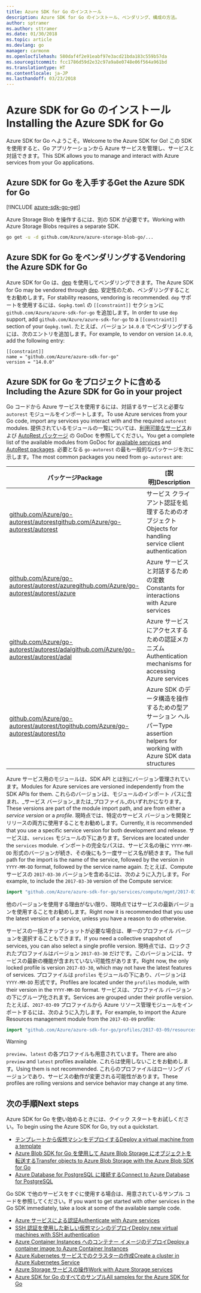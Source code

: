 ```yaml
---
title: Azure SDK for Go のインストール
description: Azure SDK for Go のインストール、ベンダリング、構成の方法。
author: sptramer
ms.author: sttramer
ms.date: 01/30/2018
ms.topic: article
ms.devlang: go
manager: carmonm
ms.openlocfilehash: 580daf4f2e91eabf97e3acd21bda183c559b57da
ms.sourcegitcommit: fcc1786d59d2e32c97a9a8e0748e06f564a961bd
ms.translationtype: HT
ms.contentlocale: ja-JP
ms.lasthandoff: 03/23/2018
---
```

# <a name="installing-the-azure-sdk-for-go"></a><span data-ttu-id="d6584-103">Azure SDK for Go のインストール</span><span class="sxs-lookup"><span data-stu-id="d6584-103">Installing the Azure SDK for Go</span></span>

<span data-ttu-id="d6584-104">Azure SDK for Go へようこそ。</span><span class="sxs-lookup"><span data-stu-id="d6584-104">Welcome to the Azure SDK for Go!</span></span> <span data-ttu-id="d6584-105">この SDK を使用すると、Go アプリケーションから Azure サービスを管理し、サービスと対話できます。</span><span class="sxs-lookup"><span data-stu-id="d6584-105">This SDK allows you to manage and interact with Azure services from your Go applications.</span></span>

## <a name="get-the-azure-sdk-for-go"></a><span data-ttu-id="d6584-106">Azure SDK for Go を入手する</span><span class="sxs-lookup"><span data-stu-id="d6584-106">Get the Azure SDK for Go</span></span>

[!INCLUDE [azure-sdk-go-get](includes/azure-sdk-go-get.md)]

<span data-ttu-id="d6584-107">Azure Storage Blob を操作するには、別の SDK が必要です。</span><span class="sxs-lookup"><span data-stu-id="d6584-107">Working with Azure Storage Blobs requires a separate SDK.</span></span>

```bash
go get -u -d github.com/Azure/azure-storage-blob-go/...
```

## <a name="vendoring-the-azure-sdk-for-go"></a><span data-ttu-id="d6584-108">Azure SDK for Go をベンダリングする</span><span class="sxs-lookup"><span data-stu-id="d6584-108">Vendoring the Azure SDK for Go</span></span>

<span data-ttu-id="d6584-109">Azure SDK for Go は、[dep](https://github.com/golang/dep) を使用してベンダリングできます。</span><span class="sxs-lookup"><span data-stu-id="d6584-109">The Azure SDK for Go may be vendored through [dep](https://github.com/golang/dep).</span></span> <span data-ttu-id="d6584-110">安定性のため、ベンダリングすることをお勧めします。</span><span class="sxs-lookup"><span data-stu-id="d6584-110">For stability reasons, vendoring is recommended.</span></span> <span data-ttu-id="d6584-111">`dep` サポートを使用するには、`Gopkg.toml` の `[[constraint]]` セクションに `github.com/Azure/azure-sdk-for-go` を追加します。</span><span class="sxs-lookup"><span data-stu-id="d6584-111">In order to use `dep` support, add `github.com/Azure/azure-sdk-for-go` to a `[[constraint]]` section of your `Gopkg.toml`.</span></span> <span data-ttu-id="d6584-112">たとえば、バージョン `14.0.0` でベンダリングするには、次のエントリを追加します。</span><span class="sxs-lookup"><span data-stu-id="d6584-112">For example, to vendor on version `14.0.0`, add the following entry:</span></span>

```
[[constraint]]
name = "github.com/Azure/azure-sdk-for-go"
version = "14.0.0"
```

## <a name="including-the-azure-sdk-for-go-in-your-project"></a><span data-ttu-id="d6584-113">Azure SDK for Go をプロジェクトに含める</span><span class="sxs-lookup"><span data-stu-id="d6584-113">Including the Azure SDK for Go in your project</span></span>

<span data-ttu-id="d6584-114">Go コードから Azure サービスを使用するには、対話するサービスと必要な `autorest` モジュールをインポートします。</span><span class="sxs-lookup"><span data-stu-id="d6584-114">To use Azure services from your Go code, import any services you interact with and the required `autorest` modules.</span></span>
<span data-ttu-id="d6584-115">提供されているモジュールの一覧については、[利用可能なサービス](https://godoc.org/github.com/Azure/azure-sdk-for-go)および [AutoRest パッケージ](https://godoc.org/github.com/Azure/go-autorest) の GoDoc を参照してください。</span><span class="sxs-lookup"><span data-stu-id="d6584-115">You get a complete list of the available modules from GoDoc for [available services](https://godoc.org/github.com/Azure/azure-sdk-for-go) and [AutoRest packages](https://godoc.org/github.com/Azure/go-autorest).</span></span> <span data-ttu-id="d6584-116">必要となる `go-autorest` の最も一般的なパッケージを次に示します。</span><span class="sxs-lookup"><span data-stu-id="d6584-116">The most common packages you need from `go-autorest` are:</span></span>

| <span data-ttu-id="d6584-117">パッケージ</span><span class="sxs-lookup"><span data-stu-id="d6584-117">Package</span></span> | <span data-ttu-id="d6584-118">[説明]</span><span class="sxs-lookup"><span data-stu-id="d6584-118">Description</span></span> |
|---------|-------------|
| <span data-ttu-id="d6584-119">[github.com/Azure/go-autorest/autorest][autorest]</span><span class="sxs-lookup"><span data-stu-id="d6584-119">[github.com/Azure/go-autorest/autorest][autorest]</span></span> | <span data-ttu-id="d6584-120">サービス クライアント認証を処理するためのオブジェクト</span><span class="sxs-lookup"><span data-stu-id="d6584-120">Objects for handling service client authentication</span></span> |
| <span data-ttu-id="d6584-121">[github.com/Azure/go-autorest/autorest/azure][autorest/azure]</span><span class="sxs-lookup"><span data-stu-id="d6584-121">[github.com/Azure/go-autorest/autorest/azure][autorest/azure]</span></span> | <span data-ttu-id="d6584-122">Azure サービスと対話するための定数</span><span class="sxs-lookup"><span data-stu-id="d6584-122">Constants for interactions with Azure services</span></span> |
| <span data-ttu-id="d6584-123">[github.com/Azure/go-autorest/autorest/adal][autorest/adal]</span><span class="sxs-lookup"><span data-stu-id="d6584-123">[github.com/Azure/go-autorest/autorest/adal][autorest/adal]</span></span> | <span data-ttu-id="d6584-124">Azure サービスにアクセスするための認証メカニズム</span><span class="sxs-lookup"><span data-stu-id="d6584-124">Authentication mechanisms for accessing Azure services</span></span> |
| <span data-ttu-id="d6584-125">[github.com/Azure/go-autorest/autorest/to][autorest/to]</span><span class="sxs-lookup"><span data-stu-id="d6584-125">[github.com/Azure/go-autorest/autorest/to][autorest/to]</span></span> | <span data-ttu-id="d6584-126">Azure SDK のデータ構造を操作するための型アサーション ヘルパー</span><span class="sxs-lookup"><span data-stu-id="d6584-126">Type assertion helpers for working with Azure SDK data structures</span></span> |

[autorest]: https://godoc.org/github.com/Azure/go-autorest/autorest
[autorest/azure]: https://godoc.org/github.com/Azure/go-autorest/autorest/azure
[autorest/adal]: https://godoc.org/github.com/Azure/go-autorest/autorest/adal
[autorest/to]: https://godoc.org/github.com/Azure/go-autorest/autorest/to

<span data-ttu-id="d6584-127">Azure サービス用のモジュールは、SDK API とは別にバージョン管理されています。</span><span class="sxs-lookup"><span data-stu-id="d6584-127">Modules for Azure services are versioned independently from the SDK APIs for them.</span></span> <span data-ttu-id="d6584-128">これらのバージョンは、モジュールのインポート パスに含まれ、_サービス バージョン_または_プロファイル_のいずれかになります。</span><span class="sxs-lookup"><span data-stu-id="d6584-128">These versions are part of the module import path, and are from either a _service version_ or a _profile_.</span></span> <span data-ttu-id="d6584-129">現時点では、特定のサービス バージョンを開発とリリースの両方に使用することをお勧めします。</span><span class="sxs-lookup"><span data-stu-id="d6584-129">Currently, it is recommended that you use a specific service version for both development and release.</span></span> <span data-ttu-id="d6584-130">サービスは、`services` モジュールの下にあります。</span><span class="sxs-lookup"><span data-stu-id="d6584-130">Services are located under the `services` module.</span></span> <span data-ttu-id="d6584-131">インポートの完全なパスは、サービス名の後に `YYYY-MM-DD` 形式のバージョンが続き、その後にもう一度サービス名が続きます。</span><span class="sxs-lookup"><span data-stu-id="d6584-131">The full path for the import is the name of the service, followed by the version in `YYYY-MM-DD` format, followed by the service name again.</span></span> <span data-ttu-id="d6584-132">たとえば、Compute サービスの `2017-03-30` バージョンを含めるには、次のように入力します。</span><span class="sxs-lookup"><span data-stu-id="d6584-132">For example, to include the `2017-03-30` version of the Compute service:</span></span>

```go
import "github.com/Azure/azure-sdk-for-go/services/compute/mgmt/2017-03-30/compute"
```

<span data-ttu-id="d6584-133">他のバージョンを使用する理由がない限り、現時点ではサービスの最新バージョンを使用することをお勧めします。</span><span class="sxs-lookup"><span data-stu-id="d6584-133">Right now it is recommended that you use the latest version of a service, unless you have a reason to do otherwise.</span></span>

<span data-ttu-id="d6584-134">サービスの一括スナップショットが必要な場合は、単一のプロファイル バージョンを選択することもできます。</span><span class="sxs-lookup"><span data-stu-id="d6584-134">If you need a collective snapshot of services, you can also select a single profile version.</span></span> <span data-ttu-id="d6584-135">現時点では、ロックされたプロファイルはバージョン `2017-03-30` だけです。このバージョンには、サービスの最新の機能が含まれていない可能性があります。</span><span class="sxs-lookup"><span data-stu-id="d6584-135">Right now, the only locked profile is version `2017-03-30`, which may not have the latest features of services.</span></span> <span data-ttu-id="d6584-136">プロファイルは `profiles` モジュールの下にあり、バージョンは `YYYY-MM-DD` 形式です。</span><span class="sxs-lookup"><span data-stu-id="d6584-136">Profiles are located under the `profiles` module, with their version in the `YYYY-MM-DD` format.</span></span> <span data-ttu-id="d6584-137">サービスは、プロファイル バージョンの下にグループ化されます。</span><span class="sxs-lookup"><span data-stu-id="d6584-137">Services are grouped under their profile version.</span></span> <span data-ttu-id="d6584-138">たとえば、`2017-03-09` プロファイルから Azure リソース管理モジュールをインポートするには、次のように入力します。</span><span class="sxs-lookup"><span data-stu-id="d6584-138">For example, to import the Azure Resources management module from the `2017-03-09` profile:</span></span>

```go
import "github.com/Azure/azure-sdk-for-go/profiles/2017-03-09/resources/mgmt/resources"
```

> [!WARNING]
> <span data-ttu-id="d6584-139">`preview`、`latest` の各プロファイルも用意されています。</span><span class="sxs-lookup"><span data-stu-id="d6584-139">There are also `preview` and `latest` profiles available.</span></span> <span data-ttu-id="d6584-140">これらは使用しないことをお勧めします。</span><span class="sxs-lookup"><span data-stu-id="d6584-140">Using them is not recommended.</span></span> <span data-ttu-id="d6584-141">これらのプロファイルはローリング バージョンであり、サービスの動作が変更される可能性があります。</span><span class="sxs-lookup"><span data-stu-id="d6584-141">These profiles are rolling versions and service behavior may change at any time.</span></span>

## <a name="next-steps"></a><span data-ttu-id="d6584-142">次の手順</span><span class="sxs-lookup"><span data-stu-id="d6584-142">Next steps</span></span>

<span data-ttu-id="d6584-143">Azure SDK for Go を使い始めるときには、クイック スタートをお試しください。</span><span class="sxs-lookup"><span data-stu-id="d6584-143">To begin using the Azure SDK for Go, try out a quickstart.</span></span>

* [<span data-ttu-id="d6584-144">テンプレートから仮想マシンをデプロイする</span><span class="sxs-lookup"><span data-stu-id="d6584-144">Deploy a virtual machine from a template</span></span>](azure-sdk-go-qs-vm.md)
* [<span data-ttu-id="d6584-145">Azure Blob SDK for Go を使用して Azure Blob Storage にオブジェクトを転送する</span><span class="sxs-lookup"><span data-stu-id="d6584-145">Transfer objects to Azure Blob Storage with the Azure Blob SDK for Go</span></span>](/azure/storage/blobs/storage-quickstart-blobs-go?toc=%2fgo%2fazure%2ftoc.json)
* [<span data-ttu-id="d6584-146">Azure Database for PostgreSQL に接続する</span><span class="sxs-lookup"><span data-stu-id="d6584-146">Connect to Azure Database for PostgreSQL</span></span>](/azure/postgresql/connect-go?toc=%2fgo%2fazure%2ftoc.json)

<span data-ttu-id="d6584-147">Go SDK で他のサービスをすぐに使用する場合は、用意されているサンプル コードを参照してください。</span><span class="sxs-lookup"><span data-stu-id="d6584-147">If you want to get started with other services in the Go SDK immediately, take a look at some of the available sample code.</span></span>

* [<span data-ttu-id="d6584-148">Azure サービスによる認証</span><span class="sxs-lookup"><span data-stu-id="d6584-148">Authenticate with Azure services</span></span>](https://github.com/Azure-Samples/azure-sdk-for-go-samples/tree/master/iam)
* [<span data-ttu-id="d6584-149">SSH 認証を使用した新しい仮想マシンのデプロイ</span><span class="sxs-lookup"><span data-stu-id="d6584-149">Deploy new virtual machines with SSH authentication</span></span>](https://github.com/Azure-Samples/azure-sdk-for-go-samples/tree/master/compute)
* [<span data-ttu-id="d6584-150">Azure Container Instances へのコンテナー イメージのデプロイ</span><span class="sxs-lookup"><span data-stu-id="d6584-150">Deploy a container image to Azure Container Instances</span></span>](https://github.com/Azure-Samples/azure-sdk-for-go-samples/tree/master/containerinstance)
* [<span data-ttu-id="d6584-151">Azure Kubernetes サービスでのクラスターの作成</span><span class="sxs-lookup"><span data-stu-id="d6584-151">Create a cluster in Azure Kubernetes Service</span></span>](https://github.com/Azure-Samples/azure-sdk-for-go-samples/tree/master/containerservice)
* [<span data-ttu-id="d6584-152">Azure Storage サービスの操作</span><span class="sxs-lookup"><span data-stu-id="d6584-152">Work with Azure Storage services</span></span>](https://github.com/Azure-Samples/azure-sdk-for-go-samples/tree/master/storage)
* [<span data-ttu-id="d6584-153">Azure SDK for Go のすべてのサンプル</span><span class="sxs-lookup"><span data-stu-id="d6584-153">All samples for the Azure SDK for Go</span></span>](https://github.com/azure-samples/azure-sdk-for-go-samples)
